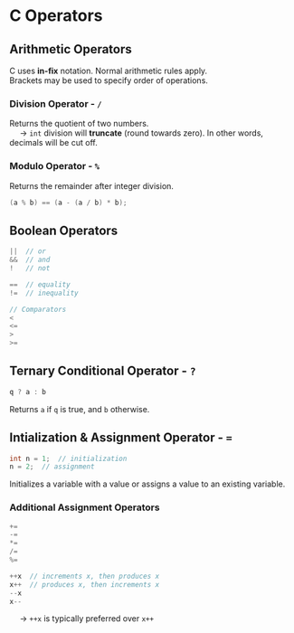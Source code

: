 # C Operators

## Arithmetic Operators
C uses **in-fix** notation. Normal arithmetic rules apply. <br>
Brackets may be used to specify order of operations. 

### Division Operator - `/`
Returns the quotient of two numbers. <br>
&emsp; → `int` division will **truncate** (round towards zero). In other words, decimals will be cut off. 

### Modulo Operator - `%`
Returns the remainder after integer division. 
```C
(a % b) == (a - (a / b) * b);

```
## Boolean Operators
```C
||  // or
&&  // and
!   // not

==  // equality
!=  // inequality

// Comparators
<
<=
>
>=

```
## Ternary Conditional Operator - `?`
```C
q ? a : b

```
Returns `a` if `q` is true, and `b` otherwise. 

## Intialization & Assignment Operator - `=`
```C
int n = 1;  // initialization
n = 2;  // assignment

```
Initializes a variable with a value or assigns a value to an existing variable.

### Additional Assignment Operators
```C
+=
-=
*=
/=
%=

++x  // increments x, then produces x
x++  // produces x, then increments x
--x
x--

```
&emsp; → `++x` is typically preferred over `x++`
